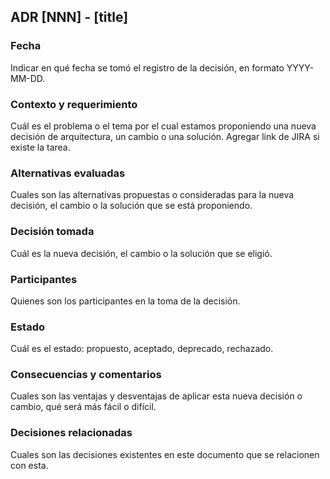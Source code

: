 ## ADR [NNN] - [title]

### Fecha

Indicar en qué fecha se tomó el registro de la decisión, en formato YYYY-MM-DD.

### Contexto y requerimiento

Cuál es el problema o el tema por el cual estamos proponiendo una nueva decisión de arquitectura, un cambio o una solución. Agregar link de JIRA si existe la tarea.

### Alternativas evaluadas

Cuales son las alternativas propuestas o consideradas para la nueva decisión, el cambio o la solución que se está proponiendo.

### Decisión tomada

Cuál es la nueva decisión, el cambio o la solución que se eligió.

### Participantes

Quienes son los participantes en la toma de la decisión.

### Estado

Cuál es el estado: propuesto, aceptado, deprecado, rechazado.

### Consecuencias y comentarios

Cuales son las ventajas y desventajas de aplicar esta nueva decisión o cambio, qué será más fácil o difícil.

### Decisiones relacionadas

Cuales son las decisiones existentes en este documento que se relacionen con esta.
